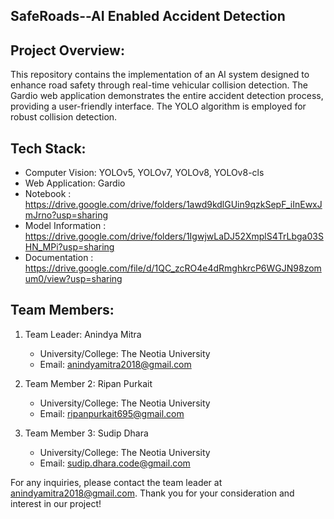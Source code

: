 ## SafeRoads--AI Enabled Accident Detection

## Project Overview:
This repository contains the implementation of an AI system designed to enhance road safety through real-time vehicular collision detection. The Gardio web application demonstrates the entire accident detection process, providing a user-friendly interface. The YOLO algorithm is employed for robust collision detection.

## Tech Stack:
- Computer Vision: YOLOv5, YOLOv7, YOLOv8, YOLOv8-cls
- Web Application: Gardio
- Notebook : https://drive.google.com/drive/folders/1awd9kdlGUin9qzkSepF_iInEwxJmJrno?usp=sharing
- Model Information : https://drive.google.com/drive/folders/1IgwjwLaDJ52XmplS4TrLbga03SHN_MPi?usp=sharing
- Documentation : https://drive.google.com/file/d/1QC_zcRO4e4dRmghkrcP6WGJN98zomum0/view?usp=sharing

## Team Members:
1. Team Leader: Anindya Mitra
   - University/College: The Neotia University
   - Email: anindyamitra2018@gmail.com

2. Team Member 2: Ripan Purkait
   - University/College: The Neotia University
   - Email: ripanpurkait695@gmail.com

3. Team Member 3: Sudip Dhara
   - University/College: The Neotia University
   - Email: sudip.dhara.code@gmail.com
   

For any inquiries, please contact the team leader at anindyamitra2018@gmail.com. Thank you for your consideration and interest in our project!
